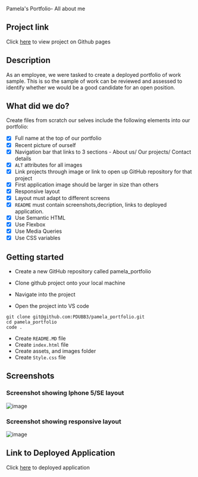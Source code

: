 Pamela's Portfolio- All about me

## Project link

Click [here](https://github.com/PDUBB3/pamela_portfolio.git) to view project on Github pages

## Description

As an employee, we were tasked to create a deployed portfolio of work sample. This is so the sample of work can be reviewed and assessed to identify whether we would be a good candidate for an open position.

## What did we do?

Create files from scratch our selves
include the following elements into our portfolio:

- [x] Full name at the top of our portfolio
- [x] Recent picture of ourself
- [x] Navigation bar that links to 3 sections - About us/ Our projects/ Contact details
- [x] `ALT` attributes for all images
- [x] Link projects through image or link to open up GitHub repository for that project
- [x] First application image should be larger in size than others
- [x] Responsive layout
- [x] Layout must adapt to different screens
- [x] `README` must contain screenshots,decription, links to deployed application.
- [x] Use Semantic HTML
- [x] Use Flexbox
- [x] Use Media Queries
- [x] Use CSS variables

## Getting started

- Create a new GitHub repository called pamela_portfolio
- Clone github project onto your local machine
- Navigate into the project

- Open the project into VS code

```
git clone git@github.com:PDUBB3/pamela_portfolio.git
cd pamela_portfolio
code .
```

- Create `README.MD` file
- Create `index.html` file
- Create assets, and images folder
- Create `Style.css` file

## Screenshots

### Screenshot showing Iphone 5/SE layout

![image](./assets/images/iphone%205SE%20screenshot.png "Iphone 5/SE Layout Screenshot")

### Screenshot showing responsive layout

![image](./assets/images/responsive%20screenshot.png "Responsive Layout Screenshot")

## Link to Deployed Application

Click [here](https://pdubb3.github.io/pamela_portfolio/) to deployed application

```

```
